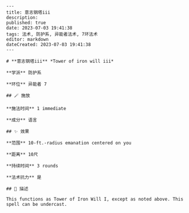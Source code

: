 
    ---
    title: 意志钢塔iii
    description: 
    published: true
    date: 2023-07-03 19:41:38
    tags: 法术, 防护系, 异能者法术, 7环法术
    editor: markdown
    dateCreated: 2023-07-03 19:41:38
    ---

    # **意志钢塔iii** *Tower of iron will iii*

    **学派** 防护系 

    **环位** 异能者 7

    ## 🪄 施放

    **施法时间** 1 immediate

    **成分** 语言

    ## ✨ 效果  

    **范围** 10-ft.-radius emanation centered on you

    **距离** 10尺  

    **持续时间** 3 rounds 

    **法术抗力** 是

    ## 📖 描述

    This functions as Tower of Iron Will I, except as noted above. This spell can be undercast.
    